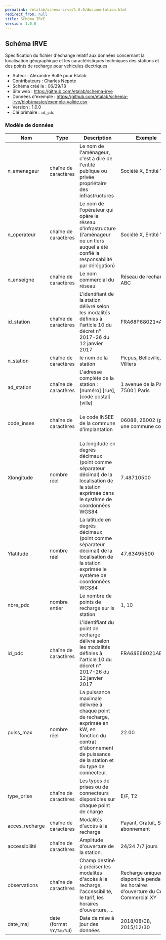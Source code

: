 ```yaml
---
permalink: /etalab/schema-irve/1.0.0/documentation.html
redirect_from: null
title: Schéma IRVE
version: 1.0.0
---
```


## Schéma IRVE

Spécification du fichier d'échange relatif aux données concernant la localisation géographique et les caractéristiques techniques des stations et des points de recharge pour véhicules électriques

- Auteur : Alexandre Bulté pour Etalab
- Contributeurs : Charles Nepote
- Schéma créé le : 06/29/18
- Site web : https://github.com/etalab/schema-irve
- Données d'exemple : https://github.com/etalab/schema-irve/blob/master/exemple-valide.csv
- Version : 1.0.0
- Clé primaire : `id_pdc`

### Modèle de données

|Nom|Type|Description|Exemple|Propriétés|
|-|-|-|-|-|
|n_amenageur|chaîne de caractères|Le nom de l'aménageur, c'est à dire de l'entité publique ou privée propriétaire des infrastructures|Société X, Entité Y|Valeur obligatoire|
|n_operateur|chaîne de caractères|Le nom de l'opérateur qui opère le réseau d'infrastructure (l'aménageur ou un tiers auquel a été confié la responsabilité par délégation)|Société X, Entité Y|Valeur obligatoire|
|n_enseigne|chaîne de caractères|Le nom commercial du réseau|Réseau de recharge ABC|Valeur obligatoire|
|id_station|chaîne de caractères|L'identifiant de la station délivré selon les modalités définies à l'article 10 du décret n° 2017-26 du 12 janvier 2017|FR*A68*P68021*A|Valeur obligatoire|
|n_station|chaîne de caractères|le nom de la station|Picpus, Belleville, Villiers|Valeur obligatoire|
|ad_station|chaîne de caractères|L'adresse complète de la station : [numéro] [rue], [code postal] [ville]|1 avenue de la Paix, 75001 Paris|Valeur obligatoire|
|code_insee|chaîne de caractères|Le code INSEE de la commune d'implantation|06088, 2B002 (pour une commune corse)|Valeur obligatoire, Motif : `^([013-9]\d|2[AB1-9])\d{3}$`|
|Xlongitude|nombre réel|La longitude en degrés décimaux (point comme séparateur décimal) de la localisation de la station exprimée dans le système de coordonnées WGS84|7.48710500|Valeur obligatoire|
|Ylatitude|nombre réel|La latitude en degrés décimaux (point comme séparateur décimal) de la localisation de la station exprimée le système de coordonnées WGS84|47.63495500|Valeur obligatoire|
|nbre_pdc|nombre entier|Le nombre de points de recharge sur la station|1, 10|Valeur obligatoire|
|id_pdc|chaîne de caractères|L'identifiant du point de recharge délivré selon les modalités définies à l'article 10 du décret n° 2017-26 du 12 janvier 2017|FR*A68*E68021*A*B1*D|Valeur obligatoire|
|puiss_max|nombre réel|La puissance maximale délivrée à chaque point de recharge, exprimée en kW, en fonction du contrat d'abonnement de puissance de la station et du type de connecteur.|22.00|Valeur obligatoire|
|type_prise|chaîne de caractères|Les types de prises ou de connecteurs disponibles sur chaque point de charge|E/F, T2|Valeur obligatoire|
|acces_recharge|chaîne de caractères|Modalités d'accès à la recharge|Payant, Gratuit, Sur abonnement|Valeur obligatoire|
|accessibilité|chaîne de caractères|Amplitude d'ouverture de la station.|24/24 7/7 jours|Valeur obligatoire|
|observations|chaîne de caractères|Champ destiné à préciser les modalités d'accès à la recharge, l'accessibilité, le tarif, les horaires d'ouverture, …|Recharge uniquement disponible pendant les horaires d'ouverture du Centre Commercial XY|Valeur obligatoire|
|date_maj|date (format `%Y/%m/%d`)|Date de mise à jour des données|2018/08/08, 2015/12/30|Valeur obligatoire|